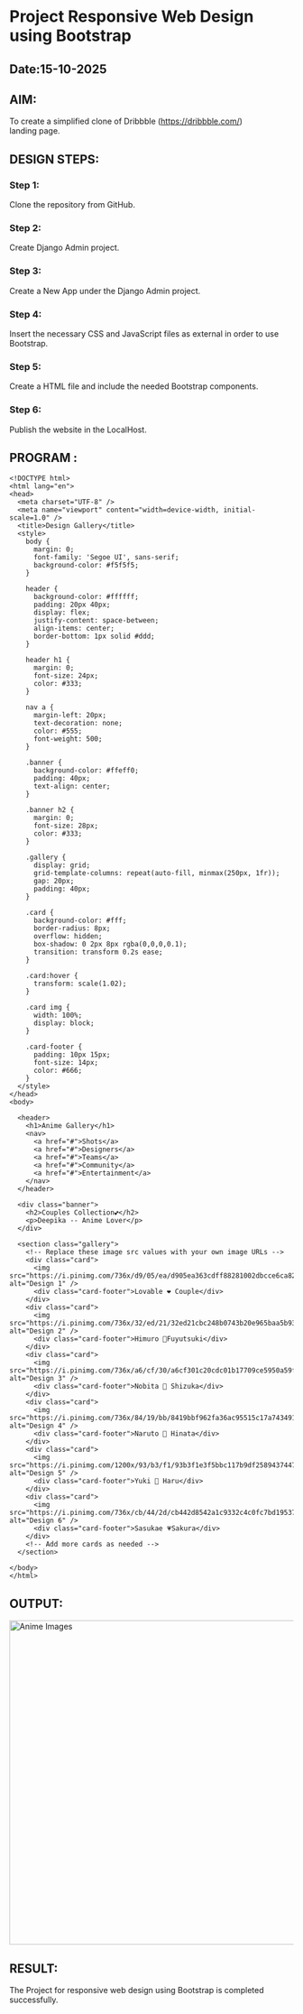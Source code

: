 # Project Responsive Web Design using Bootstrap
## Date:15-10-2025

## AIM:
To create a simplified clone of Dribbble (https://dribbble.com/) landing page.


## DESIGN STEPS:

### Step 1:
Clone the repository from GitHub.

### Step 2:
Create Django Admin project.

### Step 3:
Create a New App under the Django Admin project.

### Step 4:
Insert the necessary CSS and JavaScript files as external in order to use Bootstrap.

### Step 5:
Create a HTML file and include the needed Bootstrap components.

### Step 6:
Publish the website in the LocalHost.

## PROGRAM :
```
<!DOCTYPE html>
<html lang="en">
<head>
  <meta charset="UTF-8" />
  <meta name="viewport" content="width=device-width, initial-scale=1.0" />
  <title>Design Gallery</title>
  <style>
    body {
      margin: 0;
      font-family: 'Segoe UI', sans-serif;
      background-color: #f5f5f5;
    }

    header {
      background-color: #ffffff;
      padding: 20px 40px;
      display: flex;
      justify-content: space-between;
      align-items: center;
      border-bottom: 1px solid #ddd;
    }

    header h1 {
      margin: 0;
      font-size: 24px;
      color: #333;
    }

    nav a {
      margin-left: 20px;
      text-decoration: none;
      color: #555;
      font-weight: 500;
    }

    .banner {
      background-color: #ffeff0;
      padding: 40px;
      text-align: center;
    }

    .banner h2 {
      margin: 0;
      font-size: 28px;
      color: #333;
    }

    .gallery {
      display: grid;
      grid-template-columns: repeat(auto-fill, minmax(250px, 1fr));
      gap: 20px;
      padding: 40px;
    }

    .card {
      background-color: #fff;
      border-radius: 8px;
      overflow: hidden;
      box-shadow: 0 2px 8px rgba(0,0,0,0.1);
      transition: transform 0.2s ease;
    }

    .card:hover {
      transform: scale(1.02);
    }

    .card img {
      width: 100%;
      display: block;
    }

    .card-footer {
      padding: 10px 15px;
      font-size: 14px;
      color: #666;
    }
  </style>
</head>
<body>

  <header>
    <h1>Anime Gallery</h1>
    <nav>
      <a href="#">Shots</a>
      <a href="#">Designers</a>
      <a href="#">Teams</a>
      <a href="#">Community</a>
      <a href="#">Entertainment</a>
    </nav>
  </header>

  <div class="banner">
    <h2>Couples Collection💕</h2>
    <p>Deepika -- Anime Lover</p>
  </div>

  <section class="gallery">
    <!-- Replace these image src values with your own image URLs -->
    <div class="card">
      <img src="https://i.pinimg.com/736x/d9/05/ea/d905ea363cdff88281002dbcce6ca82e.jpg" alt="Design 1" />
      <div class="card-footer">Lovable ❤️ Couple</div>
    </div>
    <div class="card">
      <img src="https://i.pinimg.com/736x/32/ed/21/32ed21cbc248b0743b20e965baa5b931.jpg" alt="Design 2" />
      <div class="card-footer">Himuro 💖Fuyutsuki</div>
    </div>
    <div class="card">
      <img src="https://i.pinimg.com/736x/a6/cf/30/a6cf301c20cdc01b17709ce5950a59f3.jpg" alt="Design 3" />
      <div class="card-footer">Nobita 💛 Shizuka</div>
    </div>
    <div class="card">
      <img src="https://i.pinimg.com/736x/84/19/bb/8419bbf962fa36ac95515c17a7434918.jpg" alt="Design 4" />
      <div class="card-footer">Naruto 💌 Hinata</div>
    </div>
    <div class="card">
      <img src="https://i.pinimg.com/1200x/93/b3/f1/93b3f1e3f5bbc117b9df2589437447cb.jpg" alt="Design 5" />
      <div class="card-footer">Yuki 🩶 Haru</div>
    </div>
    <div class="card">
      <img src="https://i.pinimg.com/736x/cb/44/2d/cb442d8542a1c9332c4c0fc7bd19537b.jpg" alt="Design 6" />
      <div class="card-footer">Sasukae 💗Sakura</div>
    </div>
    <!-- Add more cards as needed -->
  </section>

</body>
</html>

```

## OUTPUT:
<img width="1365" height="575" alt="Anime Images" src="https://github.com/user-attachments/assets/f7a3ddbb-ec95-4d8f-932d-ffe2ea4888ec" />


## RESULT:
The Project for responsive web design using Bootstrap is completed successfully.
